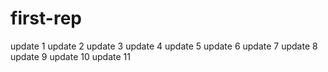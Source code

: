 # first-rep
update 1
update 2
update 3
update 4
update 5
update 6
update 7
update 8
update 9
update 10
update 11
